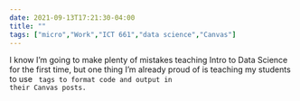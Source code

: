 ```yaml
---
date: 2021-09-13T17:21:30-04:00
title: ""
tags: ["micro","Work","ICT 661","data science","Canvas"]
---
```

I know I’m going to make plenty of mistakes teaching Intro to Data Science for the first time, but one thing I’m already proud of is teaching my students to use <code> tags to format code and output in their Canvas posts.
